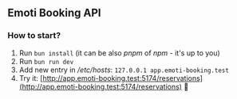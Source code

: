 ## Emoti Booking API

### How to start?

1. Run `bun install` (it can be also _pnpm_ of _npm_ - it's up to you)
2. Run `bun run dev`
3. Add new entry in _/etc/hosts_: `127.0.0.1 app.emoti-booking.test`
4. Try it: [http://app.emoti-booking.test:5174/reservations](http://app.emoti-booking.test:5174/reservations) 🙂
